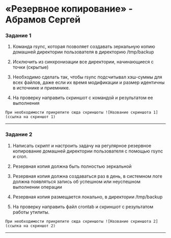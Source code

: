 # «Резервное копирование» - Абрамов Сергей



### Задание 1


1. Команда rsync, которая позволяет создавать зеркальную копию домашней директории пользователя в директорию /tmp/backup

2. Исключить из синхронизации все директории, начинающиеся с точки (скрытые)

3. Необходимо сделать так, чтобы rsync подсчитывал хэш-суммы для всех файлов, даже если их время модификации и размер идентичны в источнике и приемнике.

4. На проверку направить скриншот с командой и результатом ее выполнения

 



`При необходимости прикрепитe сюда скриншоты
![Название скриншота 1](ссылка на скриншот 1)`


---

### Задание 2


1. Написать скрипт и настроить задачу на регулярное резервное копирование домашней директории пользователя с помощью rsync и cron.

2. Резервная копия должна быть полностью зеркальной

3. Резервная копия должна создаваться раз в день, в системном логе должна появляться запись об успешном или неуспешном выполнении операции

4. Резервная копия размещается локально, в директории /tmp/backup

5. На проверку направить файл crontab и скриншот с результатом работы утилиты.




`При необходимости прикрепитe сюда скриншоты
![Название скриншота 2](ссылка на скриншот 2)`


---